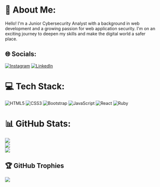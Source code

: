 # 💫 About Me:
Hello! I'm a Junior Cybersecurity Analyst with a background in web development and a growing passion for web application security. I'm on an exciting journey to deepen my skills and make the digital world a safer place.

## 🌐 Socials:
[![Instagram](https://img.shields.io/badge/Instagram-%23E4405F.svg?logo=Instagram&logoColor=white)](https://instagram.com/temba._) [![LinkedIn](https://img.shields.io/badge/LinkedIn-%230077B5.svg?logo=linkedin&logoColor=white)](https://linkedin.com/in/brandon-temba-359633223) 

# 💻 Tech Stack:
![HTML5](https://img.shields.io/badge/html5-%23E34F26.svg?style=for-the-badge&logo=html5&logoColor=white) ![CSS3](https://img.shields.io/badge/css3-%231572B6.svg?style=for-the-badge&logo=css3&logoColor=white) ![Bootstrap](https://img.shields.io/badge/bootstrap-%23563D7C.svg?style=for-the-badge&logo=bootstrap&logoColor=white) ![JavaScript](https://img.shields.io/badge/javascript-%23323330.svg?style=for-the-badge&logo=javascript&logoColor=%23F7DF1E) ![React](https://img.shields.io/badge/react-%2320232a.svg?style=for-the-badge&logo=react&logoColor=%2361DAFB)  ![Ruby](https://img.shields.io/badge/ruby-%23CC342D.svg?style=for-the-badge&logo=ruby&logoColor=white) 
# 📊 GitHub Stats:
![](https://github-readme-stats.vercel.app/api?username=temba626&theme=dark&hide_border=false&include_all_commits=false&count_private=false)<br/>
![](https://github-readme-streak-stats.herokuapp.com/?user=temba626&theme=dark&hide_border=false)<br/>
![](https://github-readme-stats.vercel.app/api/top-langs/?username=temba626&theme=dark&hide_border=false&include_all_commits=false&count_private=false&layout=compact)

## 🏆 GitHub Trophies
![](https://github-profile-trophy.vercel.app/?username=temba626&theme=radical&no-frame=false&no-bg=true&margin-w=4)

<!-- Proudly created with GPRM ( https://gprm.itsvg.in ) -->
